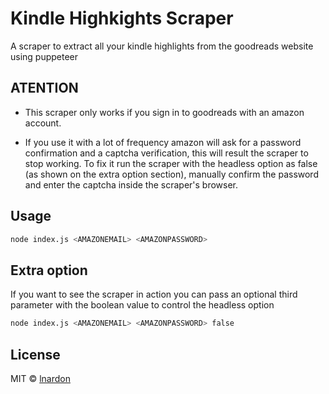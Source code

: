 # Kindle Highkights Scraper

A scraper to extract all your kindle highlights from the goodreads website using puppeteer

## ATENTION

- This scraper only works if you sign in to goodreads with an amazon account.

- If you use it with a lot of frequency amazon will ask for a password confirmation and a captcha verification, this will result the scraper to stop working. To fix it run the scraper with the headless option as false (as shown on the extra option section), manually confirm the password and enter the captcha inside the scraper's browser.

## Usage

```bash
node index.js <AMAZONEMAIL> <AMAZONPASSWORD>
```

## Extra option

If you want to see the scraper in action you can pass an optional third parameter with the boolean value to control the headless option

```bash
node index.js <AMAZONEMAIL> <AMAZONPASSWORD> false
```

## License

MIT © [lnardon](https://github.com/lnardon)
